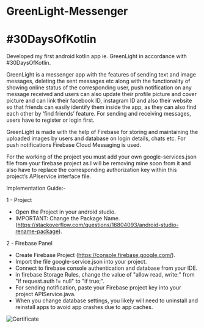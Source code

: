 # GreenLight-Messenger
# #30DaysOfKotlin

Developed my first android kotlin app ie. GreenLight in accordance with #30DaysOfKotlin. 

GreenLight is a messenger app with the features of sending text and image messages, deleting the sent messages etc along with the functionality of showing online status of the corresponding user, push notification on any message received and users can also update their profile picture and cover picture and can link their facebook ID, instagram ID and also their website so that friends can easily identify them inside the app, as they can also find each other by ‘find friends’ feature. For sending and receiving messages, users have to register or login first.

GreenLight is made with the help of Firebase for storing and maintaining the uploaded images by users and database on login details, chats etc. For push notifications Firebase Cloud Messaging is used.

For the working of the project you must add your own google-services.json file from your firebase project as I will be removing mine soon from it and also have to replace the corresponding authorization key within this project’s APIservice interface file.


Implementation Guide:-

1 - Project

  - Open the Project in your android studio.
  - IMPORTANT: Change the Package Name. (https://stackoverflow.com/questions/16804093/android-studio-rename-package).

2 - Firebase Panel

  - Create Firebase Project (https://console.firebase.google.com/).
  - Import the file google-service.json into your project.
  - Connect to firebase console authentication and database from your IDE.
  - in firebase Storage Rules, change the value of "allow read, write:" from "if request.auth != null" to "if true;".
  - For sending notification, paste your Firebase project key into your project APIService.java.
  - When you change database settings, you likely will need to uninstall and reinstall apps to avoid app crashes due to app caches.

![Certificate](/https://drive.google.com/file/d/1c1Sz7C5eiYPoTGvFUGyzTxacI5S4Lu0g/view)
